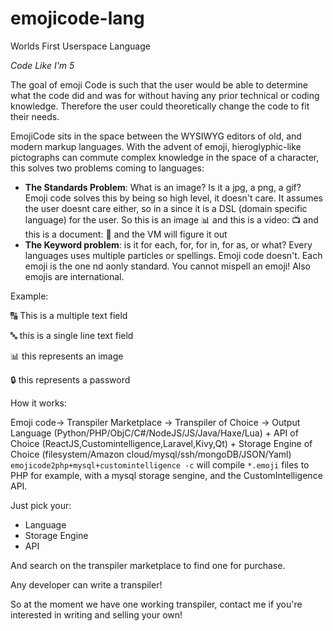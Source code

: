 # emojicode-lang
Worlds First Userspace Language

_Code Like I'm 5_

The goal of emoji Code is such that the user would be able to determine what the code did and was for without having any prior technical or coding knowledge. Therefore the user could theoretically change the code to fit their needs.

EmojiCode sits in the space between the WYSIWYG editors of old, and modern markup languages.
With the advent of emoji, hieroglyphic-like pictographs can commute complex knowledge in the space of a character, this solves two problems coming to languages:
 * **The Standards Problem**: What is an image? Is it a jpg, a png, a gif? Emoji code solves this by being so high level, it doesn't care. It assumes the user doesnt care either, so in a since it is a DSL (domain specific language) for the user. So this is an image 📊 and this is a video: 📺 and this is a document: 📄 and the VM will figure it out
 * **The Keyword problem**: is it for each, for, for in, for as, or what? Every languages uses multiple particles or spellings. Emoji code doesn't. Each emoji is the one nd aonly standard. You cannot mispell an emoji! Also emojis are international.
 
 Example:
 
 🔠 This is a multiple text field
 
 🔤 this is a single line text field
 
 📊 this represents an image
 
 🔒 this represents a password 
 
 How it works:
 
 Emoji code-> Transpiler Marketplace -> Transpiler of Choice -> Output Language (Python/PHP/ObjC/C#/NodeJS/JS/Java/Haxe/Lua) + API of Choice (ReactJS,Customintelligence,Laravel,Kivy,Qt) + Storage Engine of Choice (filesystem/Amazon cloud/mysql/ssh/mongoDB/JSON/Yaml)
 `emojicode2php+mysql+customintelligence -c` will compile `*.emoji` files to PHP for example, with a mysql storage sengine, and the CustomIntelligence API.
 
 Just pick your:
 * Language
 * Storage Engine
 * API
 
 And search on the transpiler marketplace to find one for purchase.
 
 Any developer can write a transpiler!

So at the moment we have one working transpiler, contact me if you're interested in writing and selling your own!
